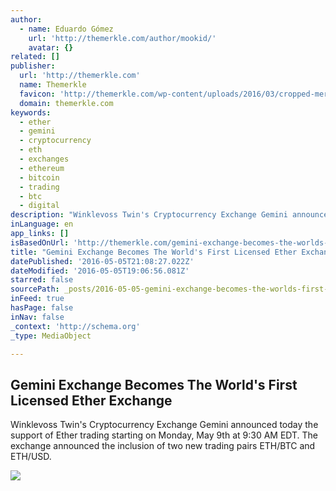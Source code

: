 ```yaml
---
author:
  - name: Eduardo Gómez
    url: 'http://themerkle.com/author/mookid/'
    avatar: {}
related: []
publisher:
  url: 'http://themerkle.com'
  name: Themerkle
  favicon: 'http://themerkle.com/wp-content/uploads/2016/03/cropped-merkle-white-1-192x192.png'
  domain: themerkle.com
keywords:
  - ether
  - gemini
  - cryptocurrency
  - eth
  - exchanges
  - ethereum
  - bitcoin
  - trading
  - btc
  - digital
description: "Winklevoss Twin's Cryptocurrency Exchange Gemini announced today the support of Ether trading starting on Monday, May 9th at 9:30 AM EDT. The exchange announced the inclusion of two new trading pairs ETH/BTC and ETH/USD."
inLanguage: en
app_links: []
isBasedOnUrl: 'http://themerkle.com/gemini-exchange-becomes-the-worlds-first-licensed-ether-exchange/'
title: "Gemini Exchange Becomes The World's First Licensed Ether Exchange"
datePublished: '2016-05-05T21:08:27.022Z'
dateModified: '2016-05-05T19:06:56.081Z'
starred: false
sourcePath: _posts/2016-05-05-gemini-exchange-becomes-the-worlds-first-licensed-ether-exc.md
inFeed: true
hasPage: false
inNav: false
_context: 'http://schema.org'
_type: MediaObject

---
```

<article style=""><h1>Gemini Exchange Becomes The World's First Licensed Ether Exchange</h1><p>Winklevoss Twin's Cryptocurrency Exchange Gemini announced today the support of Ether trading starting on Monday, May 9th at 9:30 AM EDT. The exchange announced the inclusion of two new trading pairs ETH/BTC and ETH/USD.</p><img src="http://themerkle.com/wp-content/uploads/2015/10/gemini_logo.png" /></article>
